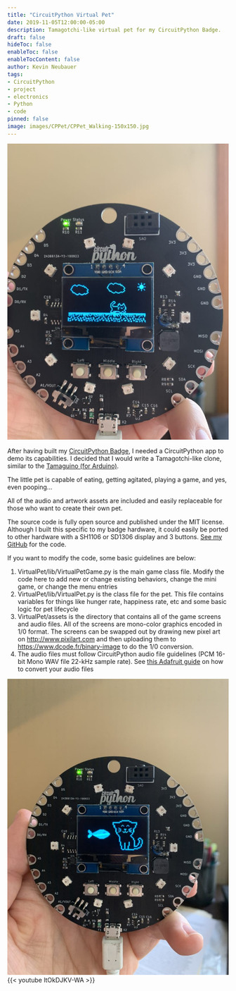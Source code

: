 ```yaml
---
title: "CircuitPython Virtual Pet"
date: 2019-11-05T12:00:00-05:00
description: Tamagotchi-like virtual pet for my CircuitPython Badge.
draft: false
hideToc: false
enableToc: false
enableTocContent: false
author: Kevin Neubauer
tags:
- CircuitPython
- project
- electronics
- Python
- code
pinned: false
image: images/CPPet/CPPet_Walking-150x150.jpg
---
```

![CircuitPython Virtual Pet](/images/CPPet/CPPet_Walking-1024x768.jpg)

After having built my [CircuitPython Badge](/projects/circuitpython-badge), I needed a CircuitPython app to demo its capabilities. I decided that I would write a Tamagotchi-like clone, similar to the [Tamaguino (for Arduino)](https://alojzjakob.github.io/Tamaguino/).

The little pet is capable of eating, getting agitated, playing a game, and yes, even pooping…

All of the audio and artwork assets are included and easily replaceable for those who want to create their own pet.

The source code is fully open source and published under the MIT license. Although I built this specific to my badge hardware, it could easily be ported to other hardware with a SH1106 or SD1306 display and 3 buttons. [See my GitHub](https://github.com/neubauek/CircuitPython-Virtual-Pet) for the code.

If you want to modify the code, some basic guidelines are below:

 1. VirtualPet/lib/VirtualPetGame.py is the main game class file. Modify the code here to add new or change existing behaviors, change the mini game, or change the menu entries
 2. VirtualPet/lib/VirtualPet.py is the class file for the pet. This file contains variables for things like hunger rate, happiness rate, etc and some basic logic for pet lifecycle
 3. VirtualPet/assets is the directory that contains all of the game screens and audio files. All of the screens are mono-color graphics encoded in 1/0 format. The screens can be swapped out by drawing new pixel art on http://www.pixilart.com and then uploading them to https://www.dcode.fr/binary-image to do the 1/0 conversion.
 4. The audio files must follow CircuitPython audio file guidelines (PCM 16-bit Mono WAV file 22-kHz sample rate). See [this Adafruit guide](https://learn.adafruit.com/microcontroller-compatible-audio-file-conversion) on how to convert your audio files

![CircuitPython Virtual Pet Eating](/images/CPPet/CPPet_Closeup-1024x768.jpg)
{{< youtube ltOkDJKV-WA >}}